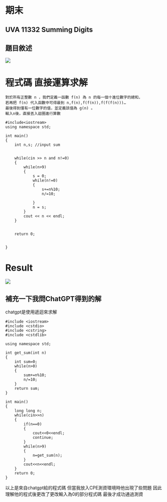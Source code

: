 # 期末

## UVA 11332 Summing Digits

## 題目敘述

![](https://i.imgur.com/TuwOrQ9.png)

# 程式碼 直接運算求解

```
對於所有正整數 n ，我們定義一函數 f(n) 為 n 的每一個十進位數字的總和，
若再把 f(n) 代入函數中可得最到 n,f(n),f(f(n)),f(f(f(n)))… 
最後得到僅有一位數字的值，並定義該值為 g(n) 。
輸入n後，直接丟入迴圈進行算數
```

```cpp!=
#include<iostream>
using namespace std;

int main()
{   
    int n,s; //input sum
    

    while(cin >> n and n!=0)
    {
        while(n>9)  
        {
            s = 0;
            while(n!=0)
            {
                s+=n%10;
                n/=10;

            } 
            n = s;
        }
        cout << n << endl;
    }
    
    
    return 0;


}
```

# Result

![](https://i.imgur.com/0uuPTo4.png)


## 補充一下我問ChatGPT得到的解
chatgpt是使用遞迴來求解
```cpp=
#include <iostream>
#include <cstdio>
#include <cstring>
#include <cstdlib>

using namespace std;

int get_sum(int n)
{
    int sum=0;
    while(n>0)
    {
        sum+=n%10;
        n/=10;
    }
    return sum;
}

int main()
{
    long long n;
    while(cin>>n)
    {
        if(n==0)
        {
            cout<<0<<endl;
            continue;
        }
        while(n>9) 
        {
            n=get_sum(n);
        }
        cout<<n<<endl;
    }
    return 0;
}

```

以上是來自chatgpt給的程式碼
但當我放入CPE測資環境時他出現了些問題
因此理解他的程式後更改了更改輸入為0的部分程式碼
最後才成功通過測資

